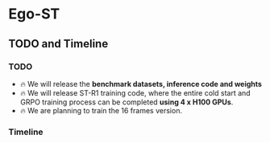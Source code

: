 # Ego-ST


## TODO and Timeline

### TODO

- :fire: We will release the **benchmark datasets, inference code and weights**
- :fire: We will release ST-R1 training code, where the entire cold start and GRPO training process can be completed **using 4 x H100 GPUs**.
- :fire: We are planning to train the 16 frames version.


### Timeline